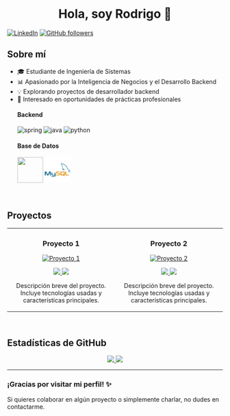 <div align="center">
<h1 align="center">Hola, soy Rodrigo 👋</h1>
</div>

<!--Colocar aqui el banner-->
<!--<img src="https://encrypted-tbn0.gstatic.com/images?q=tbn:ANd9GcQj9i0HBomVepR6AMsmIrZAuU1MOBwWiEtAtA&s/800x200" alt="Banner Personalizado"> -->

[![LinkedIn](https://img.shields.io/badge/-LinkedIn-blue?style=flat&logo=Linkedin&logoColor=white)](https://www.linkedin.com/in/rodvels/)
[![GitHub followers](https://img.shields.io/github/followers/rodrigovelasquez2?style=social)](https://github.com/rodrigovelasquez2)

## Sobre mí
- 🎓 Estudiante de Ingeniería de Sistemas 
- 📊 Apasionado por la Inteligencia de Negocios y el Desarrollo Backend
- 💡 Explorando proyectos de desarrollador backend
- 🚀 Interesado en oportunidades de prácticas profesionales
    <h4 align="left">Backend</h4>
    <p align="left">
        <img src="https://cdn.jsdelivr.net/gh/devicons/devicon@latest/icons/spring/spring-original-wordmark.svg" alt="spring" width="60" height="60" />
        <img src="https://cdn.jsdelivr.net/gh/devicons/devicon@latest/icons/java/java-original-wordmark.svg" alt="java" width="60" height="60" />
        <img src="https://cdn.jsdelivr.net/gh/devicons/devicon@latest/icons/python/python-original-wordmark.svg" alt="python" width="60" height="60" />
    </p>
    <h4 align="left">Base de Datos</h4>
    <p align="left">
        <img src="https://cdn.jsdelivr.net/gh/devicons/devicon@latest/icons/microsoftsqlserver/microsoftsqlserver-original.svg" width="60" height="60"/>
        <img src="https://raw.githubusercontent.com/devicons/devicon/master/icons/mysql/mysql-original-wordmark.svg" alt="mysql" width="60" height="60" />
    </p>
<br>

## Proyectos
<table>
<tr>
<td width="50%">
<h3 align="center">Proyecto 1</h3>
<div align="center">
<a href="https://github.com/rodrigovelasquez2/tu-proyecto" target="_blank"><img src="https://via.placeholder.com/400x200" width="400" alt="Proyecto 1"></a>
<p>
<a href="https://github.com/rodrigovelasquez2/tu-proyecto" target="_blank">
<img src="https://img.shields.io/badge/CÓDIGO-00b4d8?style=for-the-badge&logo=github&logoColor=white">
</a>
<a href="https://youtu.be/enlace-video" target="_blank">
<img src="https://img.shields.io/badge/-Video-turquoise?style=for-the-badge&color=00e676">
</a>
</p>
<p>Descripción breve del proyecto. Incluye tecnologías usadas y características principales.</p>
</div>
</td>

<td width="50%">
<h3 align="center">Proyecto 2</h3>
<div align="center">
<a href="https://github.com/rodrigovelasquez2/tu-proyecto2" target="_blank"><img src="https://via.placeholder.com/400x200" width="400" alt="Proyecto 2"></a>
<p>
<a href="https://github.com/rodrigovelasquez2/tu-proyecto2" target="_blank">
<img src="https://img.shields.io/badge/CÓDIGO-0077b6?style=for-the-badge&logo=github&logoColor=white">
</a>
<a href="https://youtu.be/enlace-video2" target="_blank">
<img src="https://img.shields.io/badge/-Video-darkgreen?style=for-the-badge&color=00c853">
</a>
</p>
<p>Descripción breve del proyecto. Incluye tecnologías usadas y características principales.</p>
</div>
</td>
</tr>
</table>

<br>

## Estadísticas de GitHub

<p align="center">
<a href="https://github.com/rodrigovelasquez2">
  <img height="180em" src="https://github-readme-stats.vercel.app/api?username=rodrigovelasquez2&show_icons=true&theme=radical&include_all_commits=true&count_private=true"/>
  <img height="180em" src="https://github-readme-stats.vercel.app/api/top-langs/?username=rodrigovelasquez2&layout=compact&langs_count=8&theme=radical"/>
</a>
</p>

---

### ¡Gracias por visitar mi perfil! ✨
Si quieres colaborar en algún proyecto o simplemente charlar, no dudes en contactarme.

